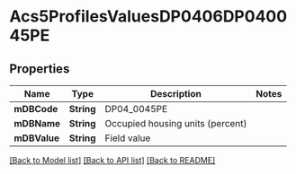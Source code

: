 # Acs5ProfilesValuesDP0406DP040045PE

## Properties
Name | Type | Description | Notes
------------ | ------------- | ------------- | -------------
**mDBCode** | **String** | DP04_0045PE | 
**mDBName** | **String** | Occupied housing units (percent) | 
**mDBValue** | **String** | Field value | 

[[Back to Model list]](../README.md#documentation-for-models) [[Back to API list]](../README.md#documentation-for-api-endpoints) [[Back to README]](../README.md)



